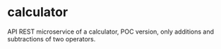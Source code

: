 # calculator
API REST microservice of a calculator, POC version, only additions and subtractions of two operators.
